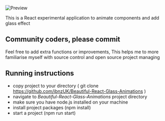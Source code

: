 ![Preview](src/assets/preview.gif)

This is a React experimental application to animate components and add glass effect 

## Community coders, please commit

Feel free to add extra functions or improvements, This helps me to more familiarise myself with source control and open source project managing

## Running instructions

- copy project to your directory ( git clone https://github.com/ibnzUK/Beautiful-React-Glass-Animations )
- navigate to _Beautiful-React-Glass-Animations_ project directory
- make sure you have node.js installed on your machine
- install project packages (npm install)
- start a project (npm run start)


